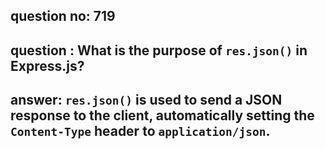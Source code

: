 
      
## question no: 719

## question : What is the purpose of `res.json()` in Express.js?

## answer: `res.json()` is used to send a JSON response to the client, automatically setting the `Content-Type` header to `application/json`.
      